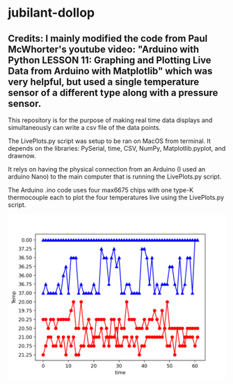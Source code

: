 # jubilant-dollop

Credits:
I mainly modified the code from Paul McWhorter's youtube video:
"Arduino with Python LESSON 11: Graphing and Plotting Live Data from Arduino with Matplotlib" 
which was very helpful, but used a single temperature sensor of a different type along with a pressure sensor. 
-------------

This repository is for the purpose of making real time data displays and simultaneously can write a csv file of the data points. 

The LivePlots.py script was setup to be ran on MacOS from terminal. 
It depends on the libraries: PySerial, time, CSV, NumPy, Matplotlib.pyplot, and drawnow. 

It relys on having the physical connection from an Arduino (I used an arduino Nano) to the main computer that is running the LivePlots.py script. 

The Arduino .ino code uses four max6675 chips with one type-K thermocouple each to plot the four temperatures live using the LivePlots.py script. 

<img src="Four_temps_fig.png" class="img-responsive" alt=""> </div>
